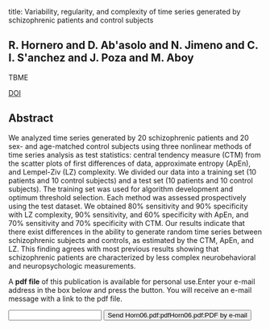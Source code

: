 title: Variability, regularity, and complexity of time series generated by schizophrenic patients and control subjects

## R. Hornero and D. Ab'asolo and N. Jimeno and C. I. S'anchez and J. Poza and M. Aboy
TBME

<a href="https://doi.org/10.1109/TBME.2005.862547">DOI</a>

## Abstract
We analyzed time series generated by 20 schizophrenic patients and 20 sex- and age-matched control subjects using three nonlinear methods of time series analysis as test statistics: central tendency measure (CTM) from the scatter plots of first differences of data, approximate entropy (ApEn), and Lempel-Ziv (LZ) complexity. We divided our data into a training set (10 patients and 10 control subjects) and a test set (10 patients and 10 control subjects). The training set was used for algorithm development and optimum threshold selection. Each method was assessed prospectively using the test dataset. We obtained 80% sensitivity and 90% specificity with LZ complexity, 90% sensitivity, and 60% specificity with ApEn, and 70% sensitivity and 70% specificity with CTM. Our results indicate that there exist differences in the ability to generate random time series between schizophrenic subjects and controls, as estimated by the CTM, ApEn, and LZ. This finding agrees with most previous results showing that schizophrenic patients are characterized by less complex neurobehavioral and neuropsychologic measurements.

A <b>pdf file</b> of this publication is available for personal use.Enter your e-mail address in the box below and press the button. You will receive an e-mail message with a link to the pdf file.
<form action="sender.php">  <input type="text" name="email">  <input type="submit" value="Send Horn06.pdf:pdfHorn06.pdf:PDF by e-mail"></form>